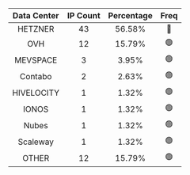 | Data Center | IP Count | Percentage | Freq |
|:------------:|:--------:|:-----------:|:-----:|
| HETZNER | 43 | 56.58% | 🔴 |
| OVH | 12 | 15.79% | 🟢 |
| MEVSPACE | 3 | 3.95% | 🟢 |
| Contabo | 2 | 2.63% | 🟢 |
| HIVELOCITY | 1 | 1.32% | 🟢 |
| IONOS | 1 | 1.32% | 🟢 |
| Nubes | 1 | 1.32% | 🟢 |
| Scaleway | 1 | 1.32% | 🟢 |
| OTHER | 12 | 15.79% | 🟢 |